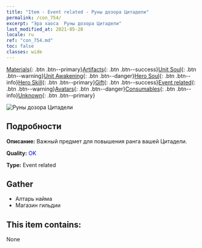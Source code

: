 ```yaml
---
title: "Item - Event related - Руны дозора Цитадели"
permalink: /con_754/
excerpt: "Эра хаоса  Руны дозора Цитадели"
last_modified_at: 2021-05-28
locale: ru
ref: "con_754.md"
toc: false
classes: wide
---
```

 [Materials](/ItemsRU/){: .btn .btn--primary}[Artifacts](/ItemsRU/Artifacts/){: .btn .btn--success}[Unit Soul](/ItemsRU/UnitSoul/){: .btn .btn--warning}[Unit Awakening](/ItemsRU/UnitAwakening/){: .btn .btn--danger}[Hero Soul](/ItemsRU/HeroSoul/){: .btn .btn--info}[Hero Skill](/ItemsRU/HeroSkill/){: .btn .btn--primary}[Gift](/ItemsRU/Gift/){: .btn .btn--success}[Event related](/ItemsRU/Events/){: .btn .btn--warning}[Avatars](/ItemsRU/Avatars/){: .btn .btn--danger}[Consumables](/ItemsRU/Consumables/){: .btn .btn--info}[Unknown](/ItemsRU/Unknown/){: .btn .btn--primary}

 ![Руны дозора Цитадели](/images/t/i_tool_tujian8.png)

## Подробности
 **Описание:** Важный предмет для повышения ранга вашей Цитадели.

 **Quality:** <span style="color: #0000CD">OK</span>

 **Type:** Event related

## Gather

*    Алтарь найма 
*    Магазин гильдии 

## This item contains:

  None

